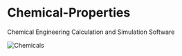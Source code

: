 # Chemical-Properties
Chemical Engineering Calculation and Simulation Software

![Chemicals](https://user-images.githubusercontent.com/48857076/182003298-71f30882-8762-4f5d-903a-15ddc1ef2f24.png)
